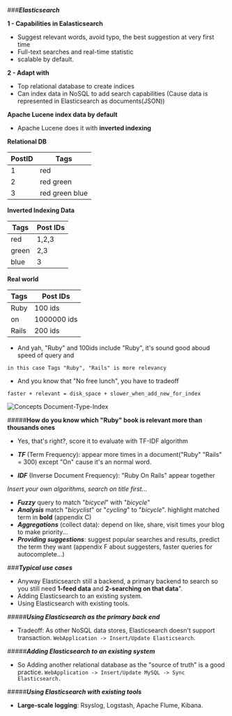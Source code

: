 ###**_Elasticsearch_**

**1 - Capabilities in Ealasticsearch**

- Suggest relevant words, avoid typo, the best suggestion at very first time
- Full-text searches and real-time statistic
- scalable by default.

**2 - Adapt with**

- Top relational database to create indices
- Can index data in NoSQL to add search capabilities
(Cause data is represented in Elasticsearch as documents(JSON))

**Apache Lucene index data by default**

- Apache Lucene does it with **inverted indexing**

**Relational DB**

| PostID | Tags |
| --- | ---|
| 1 | red   |
| 2 | red green |
| 3 | red green blue |

**Inverted Indexing Data**

| Tags | Post IDs |
| --- | ---|
| red   | 1,2,3   |
| green | 2,3 |
| blue  | 3 |

**Real world**

| Tags | Post IDs |
| --- | ---|
| Ruby  | 100 ids   |
| on    | 1000000 ids |
| Rails | 200 ids |

- And yah, "Ruby" and 100ids include "Ruby", it's sound good aboud speed of query and

```in this case Tags "Ruby", "Rails" is more relevancy```

- And you know that "No free lunch", you have to tradeoff

```faster + relevant = disk_space + slower_when_add_new_for_index```

![Concepts Document-Type-Index](./images/inverted_index.png)

#####**How do you know which "Ruby" book is relevant more than thousands ones**

- Yes, that's right?, score it to evaluate with TF-IDF algorithm

- _**TF**_ (Term Frequency): appear more times in a document("Ruby" "Rails" = 300) except "On" cause it's an normal word.
- _**IDF**_ (Inverse Document Frequency): "Ruby On Rails" appear together

_Insert your own algorithms, search on title first..._
- _**Fuzzy**_ query to match "_bicycel_" with "_bicycle_" 
- _**Analysis**_ match "_bicyclist_" or "_cycling_" to "_bicycle_". highlight matched term in **bold** (appendix C)
- _**Aggregations**_ (collect data): depend on like, share, visit times your blog to make priority...
- _**Providing suggestions**_: suggest popular searches and results, predict the term they want (appendix F about suggesters, faster queries for autocomplete...)

###_**Typical use cases**_

- Anyway Elasticsearch still a backend, a primary backend to search so you still need **1-feed data** and **2-searching on that data**".
- Adding Elasticsearch to an existing system.
- Using Elasticsearch with existing tools.

#####_**Using Elasticsearch  as the primary back end**_

- Tradeoff: As other NoSQL data stores, Elasticsearch doesn't support transaction. 
```WebApplication -> Insert/Update Elasticsearch```.

#####_**Adding Elasticsearch to an existing system**_
- So Adding another relational database as the "source of truth" is a good practice.
```WebApplication -> Insert/Update MySQL -> Sync Elasticsearch.```

#####_**Using Elasticsearch with existing tools**_

- **Large-scale logging**: Rsyslog, Logstash, Apache Flume, Kibana.













 








 






